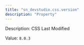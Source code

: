 ```yaml
---
title: "sn_devstudio.css.version"
description: "Property"
---
```


Description: CSS Last Modified

Value: `8.0.3`